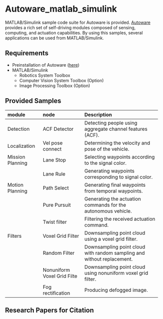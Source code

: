 # Autoware_matlab_simulink
MATLAB/Simulink sample code suite for Autoware is provided. [Autoware](https://github.com/CPFL/Autoware) provides a rich set of self-driving modules composed of sensing, computing, and actuation capabilities. By using this samples, several applications can be used from MATLAB/Simulink.

## Requirements
- Preinstallation of Autoware ([here](https://github.com/CPFL/Autoware/wiki/Source-Build))
- MATLAB/Simulink
	- Robotics System Toolbox
	- Computer Vision System Toolbox (Option)
	- Image Processing Toolbox (Option)

## Provided Samples
|module|node|Description|
|:--|:--|:--|
|Detection|ACF Detector|Detecting people using aggregate channel features (ACF).|
|Localization|Vel pose connect|Determining the velocity and pose of the vehicle.|
|Mission Planning|Lane Stop|Selecting waypoints according to the signal color.|
|	|Lane Rule|Generating waypoints corresponding to signal color.|
|Motion Planning|Path Select|Generating final waypoints from temporal waypoints.|
|	|Pure Pursuit|Generating the actuation commands for the autonomous vehicle.|
|	|Twist filter|Filtering the received actuation command.|
|Filters|Voxel Grid Filter|Downsampling point cloud using a voxel grid filter.
|	|Random Filter|Downsampling point cloud with random sampling and without replacement.|
|	|Nonuniform Voxel Grid Filte|Downsampling point cloud using nonuniform voxel grid filter.|
|	|Fog rectification|Producing defogged image.|

## Research Papers for Citation


